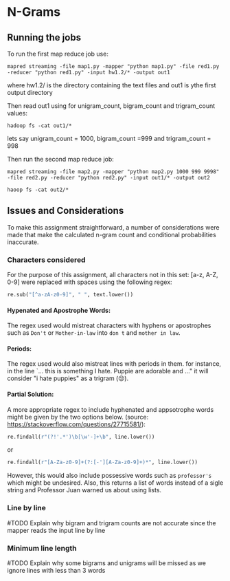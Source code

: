 # N-Grams

## Running the jobs
To run the first map reduce job use:
```
mapred streaming -file map1.py -mapper "python map1.py" -file red1.py -reducer "python red1.py" -input hw1.2/* -output out1
```
where hw1.2/ is the directory containing the text files and out1 is ythe first output directory

Then read out1 using for unigram_count, bigram_count and trigram_count values:
```
hadoop fs -cat out1/*
```
lets say unigram_count = 1000, bigram_count =999 and trigram_count = 998

Then run the second map reduce job:
```
mapred streaming -file map2.py -mapper "python map2.py 1000 999 9998" -file red2.py -reducer "python red2.py" -input out1/* -output out2

haoop fs -cat out2/*
```
## Issues and Considerations

To make this assignment straightforward, a number of considerations were made that make the calculated n-gram count and conditional probabilities inaccurate.

### Characters considered

For the purpose of this assignment, all characters not in this set: [a-z, A-Z, 0-9] were replaced with spaces using the following regex:
```python
re.sub("[^a-zA-z0-9]", " ", text.lower())
```
#### Hypenated and Apostrophe Words:
The regex used would mistreat characters with hyphens or apostrophes such as `Don't` or `Mother-in-law` into `don t` and `mother in law`. 
#### Periods:
The regex used would also mistreat lines with periods in them. for instance, in the line `... this is something I hate. Puppie are adorable and ..." it will consider "i hate puppies" as a trigram (😢).
#### Partial Solution:
A more appropriate regex to include hyphenated and appsotrophe words might be given by the two options below. (source: https://stackoverflow.com/questions/27715581/):
```python
re.findall(r"(?!'.*')\b[\w'-]+\b", line.lower())
```
or
```python
re.findall(r"[A-Za-z0-9]+(?:[-'][A-Za-z0-9]+)*", line.lower())
```
However, this would also include possessive words such as `professor's` which might be undesired. Also, this returns a list of words instead of a sigle string and Professor Juan warned us about using lists. 

### Line by line
#TODO Explain why bigram and trigram counts are not accurate since the mapper reads the input line by line

### Minimum line length
#TODO Explain why some bigrams and unigrams will be missed as we ignore lines with less than 3 words
